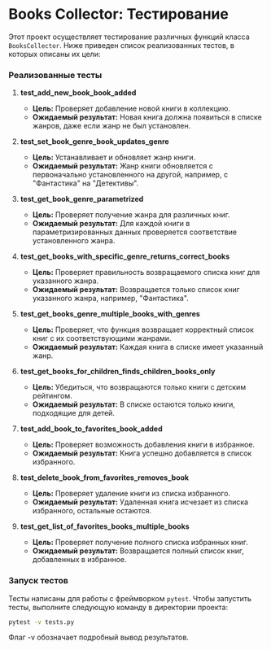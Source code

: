 # Books Collector: Тестирование

Этот проект осуществляет тестирование различных функций класса `BooksCollector`. Ниже приведен список реализованных тестов, в которых описаны их цели:

### Реализованные тесты

1. **test_add_new_book_book_added**
   - **Цель:** Проверяет добавление новой книги в коллекцию.
   - **Ожидаемый результат:** Новая книга должна появиться в списке жанров, даже если жанр не был установлен.

2. **test_set_book_genre_book_updates_genre**
   - **Цель:** Устанавливает и обновляет жанр книги.
   - **Ожидаемый результат:** Жанр книги обновляется с первоначально установленного на другой, например, с "Фантастика" на "Детективы".

3. **test_get_book_genre_parametrized**
   - **Цель:** Проверяет получение жанра для различных книг.
   - **Ожидаемый результат:** Для каждой книги в параметризированных данных проверяется соответствие установленного жанра.

4. **test_get_books_with_specific_genre_returns_correct_books**
   - **Цель:** Проверяет правильность возвращаемого списка книг для указанного жанра.
   - **Ожидаемый результат:** Возвращается только список книг указанного жанра, например, "Фантастика".

5. **test_get_books_genre_multiple_books_with_genres**
   - **Цель:** Проверяет, что функция возвращает корректный список книг с их соответствующими жанрами.
   - **Ожидаемый результат:** Каждая книга в списке имеет указанный жанр.

6. **test_get_books_for_children_finds_children_books_only**
   - **Цель:** Убедиться, что возвращаются только книги с детским рейтингом.
   - **Ожидаемый результат:** В списке остаются только книги, подходящие для детей.

7. **test_add_book_to_favorites_book_added**
   - **Цель:** Проверяет возможность добавления книги в избранное.
   - **Ожидаемый результат:** Книга успешно добавляется в список избранного.

8. **test_delete_book_from_favorites_removes_book**
   - **Цель:** Проверяет удаление книги из списка избранного.
   - **Ожидаемый результат:** Удаленная книга исчезает из списка избранного, остальные остаются.

9. **test_get_list_of_favorites_books_multiple_books**
   - **Цель:** Проверяет получение полного списка избранных книг.
   - **Ожидаемый результат:** Возвращается полный список книг, добавленных в избранное.

### Запуск тестов

Тесты написаны для работы с фреймворком `pytest`. Чтобы запустить тесты, выполните следующую команду в директории проекта:

```bash
pytest -v tests.py
```
Флаг -v обозначает подробный вывод результатов. 
